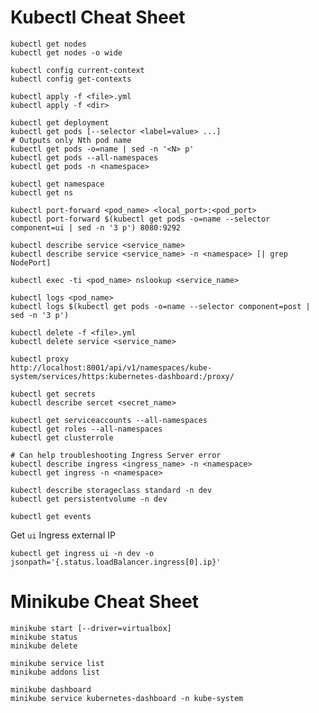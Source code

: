 # Kubectl Cheat Sheet

    kubectl get nodes
    kubectl get nodes -o wide

    kubectl config current-context
    kubectl config get-contexts

    kubectl apply -f <file>.yml
    kubectl apply -f <dir>

    kubectl get deployment
    kubectl get pods [--selector <label=value> ...]
    # Outputs only Nth pod name
    kubectl get pods -o=name | sed -n '<N> p'
    kubectl get pods --all-namespaces
    kubectl get pods -n <namespace>

    kubectl get namespace
    kubectl get ns

    kubectl port-forward <pod_name> <local_port>:<pod_port>
    kubectl port-forward $(kubectl get pods -o=name --selector component=ui | sed -n '3 p') 8080:9292

    kubectl describe service <service_name>
    kubectl describe service <service_name> -n <namespace> [| grep NodePort]

    kubectl exec -ti <pod_name> nslookup <service_name>

    kubectl logs <pod_name>
    kubectl logs $(kubectl get pods -o=name --selector component=post | sed -n '3 p')

    kubectl delete -f <file>.yml
    kubectl delete service <service_name>

    kubectl proxy
    http://localhost:8001/api/v1/namespaces/kube-system/services/https:kubernetes-dashboard:/proxy/

    kubectl get secrets
    kubectl describe sercet <secret_name>

    kubectl get serviceaccounts --all-namespaces
    kubectl get roles --all-namespaces
    kubectl get clusterrole

    # Can help troubleshooting Ingress Server error
    kubectl describe ingress <ingress_name> -n <namespace>
    kubectl get ingress -n <namespace>

    kubectl describe storageclass standard -n dev
    kubectl get persistentvolume -n dev

    kubectl get events

Get `ui` Ingress external IP

    kubectl get ingress ui -n dev -o jsonpath='{.status.loadBalancer.ingress[0].ip}'

# Minikube Cheat Sheet

    minikube start [--driver=virtualbox]
    minikube status
    minikube delete

    minikube service list
    minikube addons list

    minikube dashboard
    minikube service kubernetes-dashboard -n kube-system
